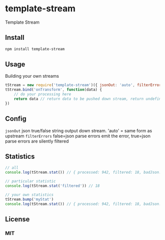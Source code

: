 # template-stream

Template Stream

## Install

```sh
npm install template-stream
```

## Usage

Building your own streams

```js
tStream = new require('template-stream')({ jsonOut: 'auto', filterErrors: false }) // default config
tStream.bind('onTransform', function(data) {
	// do your processing here
	return data // return data to be pushed down stream, return undefined to filter the data
})
```

## Config

```jsonOut``` json true/false string output down stream. 'auto' = same form as upstream
```filterErrors``` false=json parse errors emit the error, true=json parse errors are silently filtered

## Statistics

```js
// all
console.log(tStream.stat()) // { processed: 942, filtered: 18, badJson: 2 }

// particular statistic
console.log(tStream.stat('filtered')) // 18

// your own statistics
tStream.bump('myStat')
console.log(tStream.stat()) // { processed: 942, filtered: 18, badJson: 2, myStat: 1 }
```

## License

### MIT

